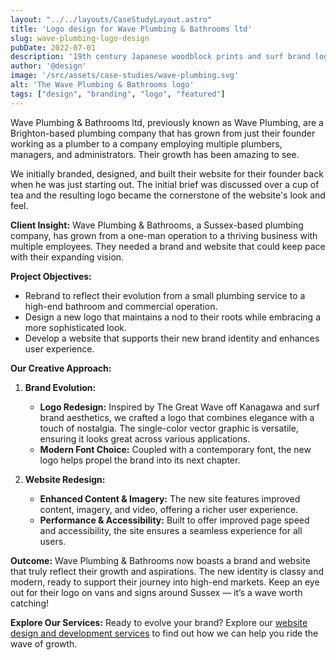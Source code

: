 ```yaml
---
layout: "../../layouts/CaseStudyLayout.astro"
title: 'Logo design for Wave Plumbing & Bathrooms ltd'
slug: wave-plumbing-logo-design
pubDate: 2022-07-01
description: '19th century Japanese woodblock prints and surf brand logos combined.'
author: '@design'
image: '/src/assets/case-studies/wave-plumbing.svg'
alt: 'The Wave Plumbing & Bathrooms logo'
tags: ["design", "branding", "logo", "featured"]
---
```


Wave Plumbing & Bathrooms ltd, previously known as Wave Plumbing, are a Brighton-based plumbing company that has grown from just their founder working as a plumber to a company employing multiple plumbers, managers, and administrators. Their growth has been amazing to see.

We initially branded, designed, and built their website for their founder back when he was just starting out. The initial brief was discussed over a cup of tea and the resulting logo became the cornerstone of the website's look and feel.

**Client Insight:**
Wave Plumbing & Bathrooms, a Sussex-based plumbing company, has grown from a one-man operation to a thriving business with multiple employees. They needed a brand and website that could keep pace with their expanding vision.

**Project Objectives:**
- Rebrand to reflect their evolution from a small plumbing service to a high-end bathroom and commercial operation.
- Design a new logo that maintains a nod to their roots while embracing a more sophisticated look.
- Develop a website that supports their new brand identity and enhances user experience.

**Our Creative Approach:**
1. **Brand Evolution:**
   - **Logo Redesign:** Inspired by The Great Wave off Kanagawa and surf brand aesthetics, we crafted a logo that combines elegance with a touch of nostalgia. The single-color vector graphic is versatile, ensuring it looks great across various applications.
   - **Modern Font Choice:** Coupled with a contemporary font, the new logo helps propel the brand into its next chapter.

2. **Website Redesign:**
   - **Enhanced Content & Imagery:** The new site features improved content, imagery, and video, offering a richer user experience.
   - **Performance & Accessibility:** Built to offer improved page speed and accessibility, the site ensures a seamless experience for all users.

**Outcome:**
Wave Plumbing & Bathrooms now boasts a brand and website that truly reflect their growth and aspirations. The new identity is classy and modern, ready to support their journey into high-end markets. Keep an eye out for their logo on vans and signs around Sussex — it’s a wave worth catching!

**Explore Our Services:**
Ready to evolve your brand? Explore our [website design and development services](https://atomichorse.agency/services/) to find out how we can help you ride the wave of growth.